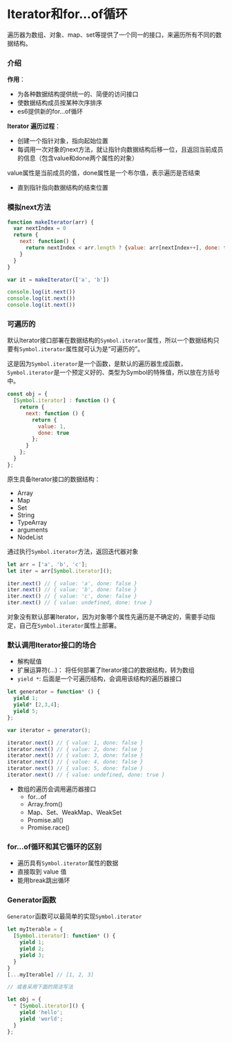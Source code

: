 # Iterator和for...of循环
遍历器为数组、对象、map、set等提供了一个同一的接口，来遍历所有不同的数据结构。

### 介绍
**作用**：
- 为各种数据结构提供统一的、简便的访问接口
- 使数据结构成员按某种次序排序
- es6提供新的for...of循环

**Iterator 遍历过程**：
- 创建一个指针对象，指向起始位置
- 每调用一次对象的next方法，就让指针向数据结构后移一位，且返回当前成员的信息（包含value和done两个属性的对象）

value属性是当前成员的值，done属性是一个布尔值，表示遍历是否结束

- 直到指针指向数据结构的结束位置

### 模拟next方法
```javascript
function makeIterator(arr) {
  var nextIndex = 0
  return {
    next: function() {
      return nextIndex < arr.length ? {value: arr[nextIndex++], done: false} : {value: undefined, done: true}
    }
  }
}

var it = makeIterator(['a', 'b'])

console.log(it.next()) 
console.log(it.next()) 
console.log(it.next()) 
```
### 可遍历的
默认Iterator接口部署在数据结构的`Symbol.iterator`属性，所以一个数据结构只要有`Symbol.iterator`属性就可认为是“可遍历的”。

这是因为`Symbol.iterator`是一个函数，是默认的遍历器生成函数，`Symbol.iterator`是一个预定义好的、类型为Symbol的特殊值，所以放在方括号中。
```javascript
const obj = {
  [Symbol.iterator] : function () {
    return {
      next: function () {
        return {
          value: 1,
          done: true
        };
      }
    };
  }
};
```
原生具备Iterator接口的数据结构：
- Array
- Map
- Set
- String
- TypeArray
- arguments
- NodeList

通过执行`Symbol.iterator`方法，返回迭代器对象
```javascript
let arr = ['a', 'b', 'c'];
let iter = arr[Symbol.iterator]();

iter.next() // { value: 'a', done: false }
iter.next() // { value: 'b', done: false }
iter.next() // { value: 'c', done: false }
iter.next() // { value: undefined, done: true }
```

对象没有默认部署Iterator，因为对象哪个属性先遍历是不确定的，需要手动指定，自己在`Symbol.iterator`属性上部署。

### 默认调用Iterator接口的场合
- 解构赋值
- 扩展运算符(...)： 将任何部署了Iterator接口的数据结构，转为数组
- `yield *`: 后面是一个可遍历结构，会调用该结构的遍历器接口
```javascript
let generator = function* () {
  yield 1;
  yield* [2,3,4];
  yield 5;
};

var iterator = generator();

iterator.next() // { value: 1, done: false }
iterator.next() // { value: 2, done: false }
iterator.next() // { value: 3, done: false }
iterator.next() // { value: 4, done: false }
iterator.next() // { value: 5, done: false }
iterator.next() // { value: undefined, done: true }
```

- 数组的遍历会调用遍历器接口
  - for...of
  - Array.from()
  - Map、Set、WeakMap、WeakSet
  - Promise.all()
  - Promise.race()

### for...of循环和其它循环的区别
- 遍历具有`Symbol.iterator`属性的数据
- 直接取到 value 值
- 能用break跳出循环


### Generator函数
`Generator`函数可以最简单的实现`Symbol.iterator`
```javascript
let myIterable = {
  [Symbol.iterator]: function* () {
    yield 1;
    yield 2;
    yield 3;
  }
}
[...myIterable] // [1, 2, 3]

// 或者采用下面的简洁写法

let obj = {
  * [Symbol.iterator]() {
    yield 'hello';
    yield 'world';
  }
};
```
